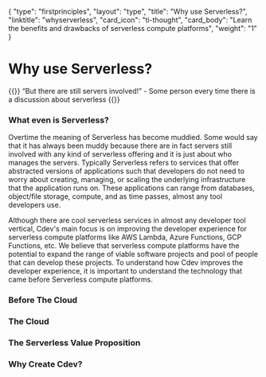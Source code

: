 {
    "type": "firstprinciples",
    "layout": "type",
    "title": "Why use Serverless?",
    "linktitle": "whyserverless", 
    "card_icon": "ti-thought",
    "card_body": "Learn the benefits and drawbacks of serverless compute platforms",
    "weight": "1"
}

# Why use Serverless?

{{<blockqoute>}}
“But there are still servers involved!” - Some person every time there is a discussion about serverless
{{</blockqoute>}}

### What even is Serverless?
Overtime the meaning of Serverless has become muddied. Some would say that it has always been muddy because there are in fact servers still involved with any kind of serverless offering and it is just about who manages the servers. Typically Serverless refers to services that offer abstracted versions of applications such that developers do not need to worry about creating, managing, or scaling the underlying infrastructure that the application runs on. These applications can range from databases, object/file storage, compute, and as time passes, almost any tool developers use.

Although there are cool serverless services in almost any developer tool vertical, Cdev's main focus is on improving the developer experience for serverless compute platforms like AWS Lambda, Azure Functions, GCP Functions, etc. We believe that serverless compute platforms have the potential to expand the range of viable software projects and pool of people that can develop these projects. To understand how Cdev improves the developer experience, it is important to understand the technology that came before Serverless compute platforms. 

### Before The Cloud 


### The Cloud


### The Serverless Value Proposition


### Why Create Cdev?